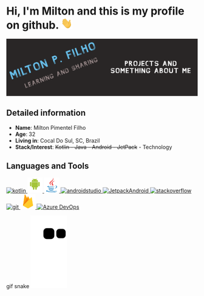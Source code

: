 <h1>Hi, I'm Milton and this is my profile on github. <img src="https://github.com/MiltonDevSis/MiltonDevSis/blob/master/wave.gif" height="30" width="30"></h1> 

<img src="https://github.com/MiltonDevSis/MiltonDevSis/blob/master/Painel.png">

## Detailed information

* **Name**: Milton Pimentel Filho
* **Age**: 32
* **Living in**: Cocal Do Sul, SC, Brazil
* **Stack/Interest**: <s>Kotlin - Java - Android - JetPack</s> - Technology

## Languages and Tools
</p>
    <!--Kotlin-->
    <a href="https://kotlinlang.org" target="_blank"> <img
            src="https://www.vectorlogo.zone/logos/kotlinlang/kotlinlang-icon.svg" alt="kotlin" width="30" height="40"/>
    </a>
    <!--Android-->
    <a href="https://developer.android.com" target="_blank"> <img
            src="https://raw.githubusercontent.com/devicons/devicon/master/icons/android/android-original-wordmark.svg"
            alt="android" width="40" height="40"/> </a>
    <!--Java-->
    <a href="https://www.java.com" target="_blank"> <img
            src="https://raw.githubusercontent.com/devicons/devicon/master/icons/java/java-original.svg" alt="java"
            width="40" height="40"/> </a>
    <!--AndroidStudio-->
    <a href="https://developer.android.com/studio" target="_blank"> <img
            src="https://upload.wikimedia.org/wikipedia/commons/8/8f/Breezeicons-apps-48-android-studio.svg" alt="androidstudio"
            width="40" height="40"/> </a>
    <!--JetpackAndroid-->
    <a href="https://developer.android.com/jetpack" target="_blank"> <img
            src="https://avatars.githubusercontent.com/u/6955922?s=200&v=4" alt="JetpackAndroid"
            width="40" height="40"/> </a>
    <!--Stackoverflow-->
    <a href="https://stackoverflow.com" target="_blank"> <img
            src="https://upload.wikimedia.org/wikipedia/commons/e/ef/Stack_Overflow_icon.svg" alt="stackoverflow"
            width="40" height="40"/> </a>
    <!--Git-->
    <a href="https://git-scm.com/" target="_blank"> <img
            src="https://upload.wikimedia.org/wikipedia/commons/3/3f/Git_icon.svg" alt="git"
            width="40" height="40"/> </a>
    <!--Firebase-->
    <a href="https://firebase.google.com" target="_blank"> <img
            src="https://raw.githubusercontent.com/github/explore/80688e429a7d4ef2fca1e82350fe8e3517d3494d/topics/firebase/firebase.png" alt="firebase"
            width="40" height="40"/> </a>
    <!--Azure-->
    <a href="https://azure.microsoft.com/pt-br/services/devops/" target="_blank"> <img
            src="https://www.freelogovectors.net/wp-content/uploads/2022/03/azure_devops_logo_freelogovectors.net_.png" alt="Azure DevOps"
            width="40" height="40"/> </a>        

gif snake <img src="https://raw.githubusercontent.com/paulosalvatore/paulosalvatore/output/github-snake.svg"/>

<!--topico de linguagens usadas nos repositorios-->
<!--![Top Langs](https://github-readme-stats.vercel.app/api/top-langs/?username=MiltonDevSis&layout=compact&theme=radical)-->


